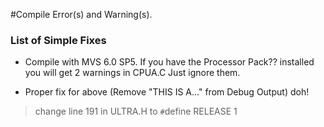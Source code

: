 #Compile Error(s) and Warning(s).


### List of Simple Fixes ###

  * Compile with MVS 6.0 SP5. If you have the Processor Pack?? installed you will get 2 warnings in CPUA.C Just ignore them.

  * Proper fix for above (Remove "THIS IS A..." from Debug Output) doh!
> change line 191 in ULTRA.H to
> `#`define RELEASE 1